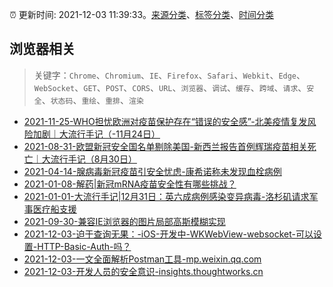 :alarm_clock: 更新时间: 2021-12-03 11:39:33。[来源分类](../README.md)、[标签分类](../TAGS.md)、[时间分类](../TIMELINE.md)

## 浏览器相关


> 关键字：`Chrome`、`Chromium`、`IE`、`Firefox`、`Safari`、`Webkit`、`Edge`、`WebSocket`、`GET`、`POST`、`CORS`、`URL`、`浏览器`、`调试`、`缓存`、`跨域`、`请求`、`安全`、`状态码`、`重绘`、`重排`、`渲染`



- [2021-11-25-WHO担忧欧洲对疫苗保护存在“错误的安全感”-北美疫情复发风险加剧｜大流行手记（-11月24日）](https://m.caixin.com/m/2021-11-25/101809652.html) 
- [2021-08-31-欧盟新冠安全国名单剔除美国-新西兰报告首例辉瑞疫苗相关死亡｜大流行手记（8月30日）](https://m.caixin.com/m/2021-08-31/101764087.html) 
- [2021-04-14-腺病毒新冠疫苗引安全忧虑-康希诺称未发现血栓病例](https://m.caixin.com/m/2021-04-14/101691086.html) 
- [2021-01-08-解药|新冠mRNA疫苗安全性有哪些挑战？](https://m.caixin.com/m/2021-01-08/101648043.html) 
- [2021-01-01-大流行手记|12月31日：英六成病例感染变异病毒-洛杉矶请求军事医疗船支援](https://m.caixin.com/m/2021-01-01/101645820.html) 
- [2021-09-30-兼容IE浏览器的图片局部高斯模糊实现](https://www.zhangxinxu.com/wordpress/2021/09/ie-image-local-filter-blur/) 
- [2021-12-03-迫于查询无果：-iOS-开发中-WKWebView-websocket-可以设置-HTTP-Basic-Auth-吗？](https://www.v2ex.com/t/819872) 
- [2021-12-03-一文全面解析Postman工具-mp.weixin.qq.com](https://blogread.cn/news/go.php?idItem=14822&url=http%3A%2F%2Fmp.weixin.qq.com%2Fs%3F__biz%3DMzUyMzM2ODUwMA%3D%3D%26amp%3Bmid%3D2247492456%26amp%3Bidx%3D2%26amp%3Bsn%3D6685cc0bdb157fdc2f96a3d5138c32a1%26amp%3Bchksm%3Dfa3f0233cd488b25305e2c20fefcdaeebf7046b99dacfbde10068aa9995312ff4f9100a496c7%26amp%3Bscene%3D27%23wechat_redirect%26comefrom%3Dhttps%253A%252F%252Fblogread.cn%252Fnews%252F) 
- [2021-12-03-开发人员的安全意识-insights.thoughtworks.cn](https://blogread.cn/news/go.php?idItem=14817&url=https%3A%2F%2Finsights.thoughtworks.cn%2Fdeveloper-security-awareness%2F%3Fcomefrom%3Dhttps%253A%252F%252Fblogread.cn%252Fnews%252F) 